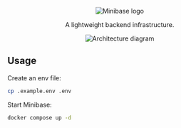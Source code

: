 <p align="center"><img alt="Minibase logo" src="https://github.com/explodinglabs/minibase/blob/main/logo.png?raw=true" /></p>

<p align="center">A lightweight backend infrastructure.</p>

<p align="center"><img alt="Architecture diagram" src="https://github.com/explodinglabs/minibase/blob/main/architecture.png?raw=true" /></p>

## Usage

Create an env file:

```sh
cp .example.env .env
```

Start Minibase:

```sh
docker compose up -d
```
